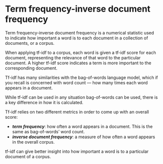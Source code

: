 # Term frequency-inverse document frequency
Term frequency-inverse document frequency is a numerical statistic used to indicate how important a word is to each document in a collection of documents, or a corpus.

When applying tf-idf to a corpus, each word is given a tf-idf score for each document, representing the relevance of that word to the particular document.
A higher tf-idf score indicates a term is more important to the corresponding document.

Tf-idf has many similarities with the bag-of-words language model, which if you recall is concerned with word count — how many times each word appears in a document.

While tf-idf can be used in any situation bag-of-words can be used, there is a key difference in how it is calculated.

Tf-idf relies on two different metrics in order to come up with an overall score:
* ***term frequency***: how often a word appears in a document. This is the same as bag-of-words’ word count.
* ***inverse document frequency***: a measure of how often a word appears in the overall corpus.

tf-idf can give better insight into how important a word is to a particular document of a corpus.
